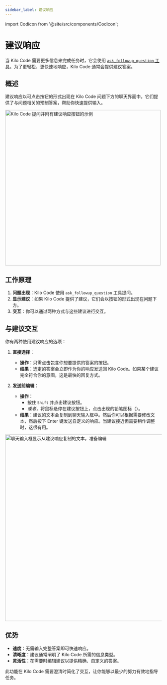 ```yaml
---
sidebar_label: 建议响应
---
```


import Codicon from '@site/src/components/Codicon';

# 建议响应

当 Kilo Code 需要更多信息来完成任务时，它会使用 [`ask_followup_question` 工具](/features/tools/ask-followup-question)。为了更轻松、更快速地响应，Kilo Code 通常会提供建议答案。

## 概述

建议响应以可点击按钮的形式出现在 Kilo Code 问题下方的聊天界面中。它们提供了与问题相关的预制答案，帮助你快速提供输入。

<img src="/docs/img/suggested-responses/suggested-responses.png" alt="Kilo Code 提问并附有建议响应按钮的示例" width="500" />

## 工作原理

1.  **问题出现**：Kilo Code 使用 `ask_followup_question` 工具提问。
2.  **显示建议**：如果 Kilo Code 提供了建议，它们会以按钮的形式出现在问题下方。
3.  **交互**：你可以通过两种方式与这些建议进行交互。

## 与建议交互

你有两种使用建议响应的选项：

1.  **直接选择**：
     *   **操作**：只需点击包含你想要提供的答案的按钮。
     *   **结果**：选定的答案会立即作为你的响应发送回 Kilo Code。如果某个建议完全符合你的意图，这是最快的回复方式。

2.  **发送前编辑**：
     *   **操作**：
         *   按住 `Shift` 并点击建议按钮。
         *   *或者*，将鼠标悬停在建议按钮上，点击出现的铅笔图标（<Codicon name="edit" />）。
     *   **结果**：建议的文本会复制到聊天输入框中。然后你可以根据需要修改文本，然后按下 Enter 键发送自定义的响应。当建议接近但需要稍作调整时，这很有用。

<img src="/docs/img/suggested-responses/suggested-responses-1.png" alt="聊天输入框显示从建议响应复制的文本，准备编辑" width="600" />

## 优势

*   **速度**：无需输入完整答案即可快速响应。
*   **清晰度**：建议通常阐明了 Kilo Code 所需的信息类型。
*   **灵活性**：在需要时编辑建议以提供精确、自定义的答案。

此功能在 Kilo Code 需要澄清时简化了交互，让你能够以最少的努力有效地指导任务。